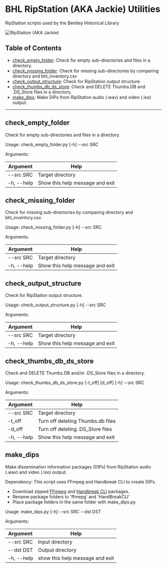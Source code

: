# BHL RipStation (AKA Jackie) Utilities
RipStation scripts used by the Bentley Historical Library

![RipStation (AKA Jackie)](https://lh6.googleusercontent.com/1xcmHUrp4zAYeWjZuXk0liNkbZZB7jKz0xFvkuDUHSq0ydCT9Ga3sbNIkhFCtdgWrjCsDowgDOyXaDuDs4ey8cTbckZlmipm7kmbd6nTDynFvO9hJSEq74HXgDqbPjckHsp_ivxW)

## Table of Contents
  * [check_empty_folder](https://github.com/bentley-historical-library/bhl_ripstation_utils#check_empty_folder): Check for empty sub-directories and files in a directory.
  * [check_missing_folder](https://github.com/bentley-historical-library/bhl_ripstation_utils#check_missing_folder): Check for missing sub-directories by comparing directory and bhl_inventory.csv
  * [check_output_structure](https://github.com/bentley-historical-library/bhl_ripstation_utils#check_folder_structure): Check for RipStation output structure.
  * [check_thumbs_db_ds_store](https://github.com/bentley-historical-library/bhl_ripstation_utils#check_thumbs_db_ds_store): Check and DELETE Thumbs.DB and .DS_Store files in a directory.
  * [make_dips](https://github.com/bentley-historical-library/bhl_ripstation_utils#make_dips): Make DIPs from RipStation audio (.wav) and video (.iso) output.

---

## check_empty_folder
Check for empty sub-directories and files in a directory.

Usage: check_empty_folder.py [-h] --src SRC

Arguments:

| Argument | Help |
| --- | --- |
| --src SRC | Target directory |
| -h, --help | Show this help message and exit |

## check_missing_folder
Check for missing sub-directories by comparing directory and bhl_inventory.csv.

Usage: check_missing_folder.py [-h] --src SRC

Arguments:

| Argument | Help |
| --- | --- |
| --src SRC | Target directory |
| -h, --help | Show this help message and exit |

## check_output_structure
Check for RipStation output structure.

Usage: check_output_structure.py [-h] --src SRC

Arguments:

| Argument | Help |
| --- | --- |
| --src SRC | Target directory |
| -h, --help | Show this help message and exit |

## check_thumbs_db_ds_store
Check and DELETE Thumbs.DB and/or .DS_Store files in a directory.

Usage: check_thumbs_db_ds_store.py [-t_off] [d_off] [-h] --src SRC

Arguments:

| Argument | Help |
| --- | --- |
| --src SRC | Target directory |
| -t_off | Turn off deleting Thumbs.db files |
| -d_off | Turn off deleting .DS_Store files |
| -h, --help | Show this help message and exit |

## make_dips
Make dissemination information packages (DIPs) from RipStation audio (.wav) and video (.iso) output. 

Dependency:
This script uses FFmpeg and Handbreak CLI to create DIPs. 

- Download zipped [FFmpeg](https://www.ffmpeg.org/download.html) and [Handbreak CLI](https://handbrake.fr/downloads2.php) packages.
- Rename package folders to 'ffmepg' and 'HandBreakCLI'
- Place package folders in the same folder with make_dips.py.

Usage: make_dips.py [-h] --src SRC --dst DST

Arguments:

| Argument | Help |
| --- | --- |
| --src SRC | Input directory |
| --dst DST | Output directory |
| -h, --help | show this help message and exit |
